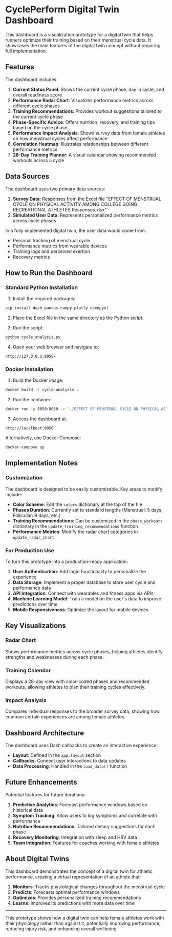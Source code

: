 # CyclePerform Digital Twin Dashboard

This dashboard is a visualization prototype for a digital twin that helps runners optimize their training based on their menstrual cycle data. It showcases the main features of the digital twin concept without requiring full implementation.

## Features

The dashboard includes:

1. **Current Status Panel**: Shows the current cycle phase, day in cycle, and overall readiness score
2. **Performance Radar Chart**: Visualizes performance metrics across different cycle phases
3. **Training Recommendations**: Provides workout suggestions tailored to the current cycle phase
4. **Phase-Specific Advice**: Offers nutrition, recovery, and training tips based on the cycle phase
5. **Performance Impact Analysis**: Shows survey data from female athletes on how menstrual cycles affect performance
6. **Correlation Heatmap**: Illustrates relationships between different performance metrics
7. **28-Day Training Planner**: A visual calendar showing recommended workouts across a cycle

## Data Sources

The dashboard uses two primary data sources:

1. **Survey Data**: Responses from the Excel file "EFFECT OF MENSTRUAL CYCLE ON PHYSICAL ACTIVITY AMONG COLLEGE GOING RECREATIONAL ATHLETES Responses.xlsx"
2. **Simulated User Data**: Represents personalized performance metrics across cycle phases

In a fully implemented digital twin, the user data would come from:
- Personal tracking of menstrual cycle
- Performance metrics from wearable devices
- Training logs and perceived exertion
- Recovery metrics

## How to Run the Dashboard

### Standard Python Installation

1. Install the required packages:
```bash
pip install dash pandas numpy plotly openpyxl
```

2. Place the Excel file in the same directory as the Python script.

3. Run the script:
```bash
python cycle_analysis.py
```

4. Open your web browser and navigate to:
```
http://127.0.0.1:8050/
```

### Docker Installation

1. Build the Docker image:
```bash
docker build -t cycle-analysis .
```

2. Run the container:
```bash
docker run -p 8050:8050 -v "./EFFECT OF MENSTRUAL CYCLE ON PHYSICAL ACTIVITY AMONG COLLEGE GOING RECREATIONAL ATHLETES Responses.xlsx:/app/EFFECT OF MENSTRUAL CYCLE ON PHYSICAL ACTIVITY AMONG COLLEGE GOING RECREATIONAL ATHLETES Responses.xlsx" cycle-analysis
```

3. Access the dashboard at:
```
http://localhost:8050
```

Alternatively, use Docker Compose:
```bash
docker-compose up
```

## Implementation Notes

### Customization

The dashboard is designed to be easily customizable. Key areas to modify include:

- **Color Scheme**: Edit the `colors` dictionary at the top of the file
- **Phases Duration**: Currently set to standard lengths (Menstrual: 5 days, Follicular: 9 days, etc.)
- **Training Recommendations**: Can be customized in the `phase_workouts` dictionary in the `update_training_recommendations` function
- **Performance Metrics**: Modify the radar chart categories in `update_radar_chart`

### For Production Use

To turn this prototype into a production-ready application:

1. **User Authentication**: Add login functionality to personalize the experience
2. **Data Storage**: Implement a proper database to store user cycle and performance data
3. **API Integration**: Connect with wearables and fitness apps via APIs
4. **Machine Learning Model**: Train a model on the user's data to improve predictions over time
5. **Mobile Responsiveness**: Optimize the layout for mobile devices

## Key Visualizations

### Radar Chart
Shows performance metrics across cycle phases, helping athletes identify strengths and weaknesses during each phase.

### Training Calendar
Displays a 28-day view with color-coded phases and recommended workouts, allowing athletes to plan their training cycles effectively.

### Impact Analysis
Compares individual responses to the broader survey data, showing how common certain experiences are among female athletes.

## Dashboard Architecture

The dashboard uses Dash callbacks to create an interactive experience:

- **Layout**: Defined in the `app.layout` section
- **Callbacks**: Connect user interactions to data updates
- **Data Processing**: Handled in the `load_data()` function

## Future Enhancements

Potential features for future iterations:

1. **Predictive Analytics**: Forecast performance windows based on historical data
2. **Symptom Tracking**: Allow users to log symptoms and correlate with performance
3. **Nutrition Recommendations**: Tailored dietary suggestions for each phase
4. **Recovery Monitoring**: Integration with sleep and HRV data
5. **Team Integration**: Features for coaches working with female athletes

## About Digital Twins

This dashboard demonstrates the concept of a digital twin for athletic performance, creating a virtual representation of an athlete that:

1. **Monitors**: Tracks physiological changes throughout the menstrual cycle
2. **Predicts**: Forecasts optimal performance windows
3. **Optimizes**: Provides personalized training recommendations
4. **Learns**: Improves its predictions with more data over time

---

This prototype shows how a digital twin can help female athletes work with their physiology rather than against it, potentially improving performance, reducing injury risk, and enhancing overall wellbeing.

